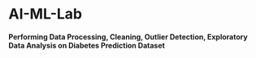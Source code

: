 # AI-ML-Lab

<h4>Performing Data Processing, Cleaning, Outlier Detection, Exploratory Data Analysis on Diabetes Prediction Dataset</h4>
